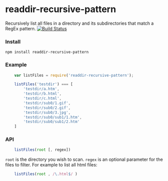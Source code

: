 # readdir-recursive-pattern
Recursively list all files in a directory and its subdirectories that match a RegEx pattern. [![Build Status](https://travis-ci.org/vadim-ivlev/readdir-recursive-pattern.svg?branch=master)](https://travis-ci.org/vadim-ivlev/readdir-recursive-pattern)


### Install

    npm install readdir-recursive-pattern

### Example

```javascript
    var listFiles = require('readdir-recursive-pattern');

    listFiles('testdir') === [
        'testdir/a.htm',
        'testdir/b.html',
        'testdir/c.html',
        'testdir/sub0/1.gif',
        'testdir/sub0/2.gif',
        'testdir/sub0/3.jpg',
        'testdir/sub0/sub1/1.htm',
        'testdir/sub0/sub1/2.htm' 
    ]
```

### API

```javascript
    listFiles(root [, regex])
```    

`root` is the directory you wish to scan. `regex` is an optional parameter for the files to filter. For example to list all html files:

```javascript
    listFiles(root , /\.html$/ )
```    

